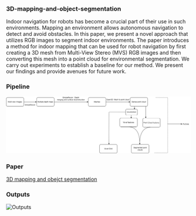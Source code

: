 ### 3D-mapping-and-object-segmentation
Indoor navigation for robots has become a crucial part of their use in such environments. Mapping an environment allows autonomous navigation to detect and avoid obstacles. In this paper, we present a novel approach that utilizes RGB images to segment indoor environments. The paper introduces a method for indoor mapping that can be used for robot navigation by first creating a 3D mesh from Multi-View Stereo (MVS) RGB images and then converting this mesh into a point cloud for environmental segmentation. We carry out experiments to establish a baseline for our method. We present our findings and provide avenues for future work.

### Pipeline 
![Pipeline](https://github.com/nishantpandey4/3D-mapping-and-object-segmentation/blob/main/pipeline.jpg)

### Paper

[3D mapping and obejct segmentation](https://github.com/nishantpandey4/3D-mapping-and-object-segmentation/blob/main/3D%20mapping%20and%20obejct%20segmentation.pdf)

### Outputs

![Outputs]()
